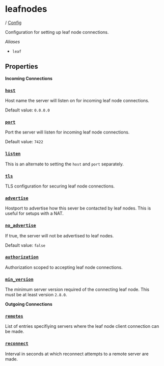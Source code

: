 # leafnodes

/ [Config](../README.md) 

Configuration for setting up leaf node connections.

*Aliases*
- `leaf`

## Properties

**Incoming Connections**

### [`host`](host/README.md)

Host name the server will listen on for incoming
leaf node connections.

Default value: `0.0.0.0`

### [`port`](port/README.md)

Port the server will listen for incoming leaf node
connections.

Default value: `7422`

### [`listen`](listen/README.md)

This is an alternate to setting the `host` and `port` separately.

### [`tls`](tls/README.md)

TLS configuration for securing leaf node connections.

### [`advertise`](advertise/README.md)

Hostport to advertise how this sever be contacted
by leaf nodes. This is useful for setups with a NAT.

### [`no_advertise`](no_advertise/README.md)

If true, the server will not be advertised to leaf nodes.

Default value: `false`

### [`authorization`](authorization/README.md)

Authorization scoped to accepting leaf node connections.

### [`min_version`](min_version/README.md)

The minimum server version required of the connecting
leaf node. This must be at least version `2.8.0`.

**Outgoing Connections**

### [`remotes`](remotes/README.md)

List of entries specifiying servers where the leaf
node client connection can be made.

### [`reconnect`](reconnect/README.md)

Interval in seconds at which reconnect attempts to a
remote server are made.

